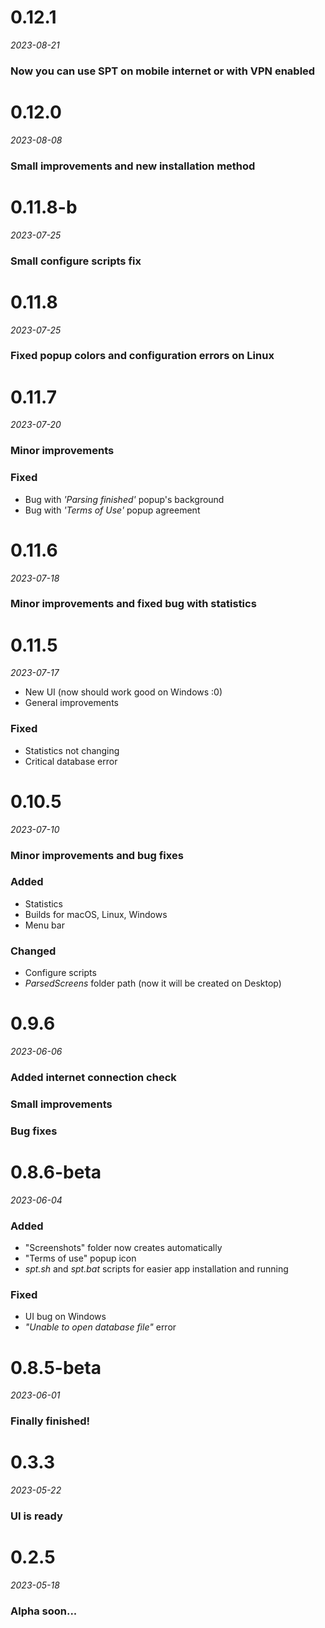 # 0.12.1
*2023-08-21*

### Now you can use SPT on mobile internet or with VPN enabled


# 0.12.0
*2023-08-08*

### Small improvements and new installation method


# 0.11.8-b
*2023-07-25*

### Small configure scripts fix


# 0.11.8
*2023-07-25*

### Fixed popup colors and configuration errors on Linux


# 0.11.7
*2023-07-20*

### Minor improvements
### Fixed
- Bug with *'Parsing finished'* popup's background
- Bug with *'Terms of Use'* popup agreement


# 0.11.6
*2023-07-18*

### Minor improvements and fixed bug with statistics


# 0.11.5
*2023-07-17*

- New UI (now should work good on Windows :0)
- General improvements
### Fixed
- Statistics not changing
- Critical database error


# 0.10.5
*2023-07-10*

### Minor improvements and bug fixes
### Added
- Statistics
- Builds for macOS, Linux, Windows
- Menu bar
### Changed
- Configure scripts
- *ParsedScreens* folder path (now it will be created on Desktop)


# 0.9.6
*2023-06-06*

### Added internet connection check
### Small improvements
### Bug fixes


# 0.8.6-beta
*2023-06-04*

### Added
- "Screenshots" folder now creates automatically
- "Terms of use" popup icon 
- *spt.sh* and *spt.bat* scripts for easier app installation and running
### Fixed
- UI bug on Windows
- *"Unable to open database file"* error


# 0.8.5-beta
*2023-06-01*

### Finally finished!


# 0.3.3
*2023-05-22*

### UI is ready


# 0.2.5
*2023-05-18*

### Alpha soon...
